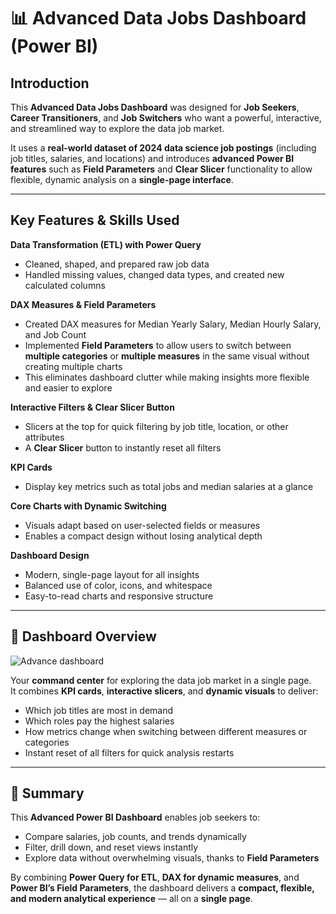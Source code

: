 # 📊 Advanced Data Jobs Dashboard (Power BI)

## Introduction
This **Advanced Data Jobs Dashboard** was designed for **Job Seekers**, **Career Transitioners**, and **Job Switchers** who want a powerful, interactive, and streamlined way to explore the data job market.  

It uses a **real-world dataset of 2024 data science job postings** (including job titles, salaries, and locations) and introduces **advanced Power BI features** such as **Field Parameters** and **Clear Slicer** functionality to allow flexible, dynamic analysis on a **single-page interface**.

---

## Key Features & Skills Used

**Data Transformation (ETL) with Power Query**  
- Cleaned, shaped, and prepared raw job data  
- Handled missing values, changed data types, and created new calculated columns

**DAX Measures & Field Parameters**  
- Created DAX measures for Median Yearly Salary, Median Hourly Salary, and Job Count  
- Implemented **Field Parameters** to allow users to switch between **multiple categories** or **multiple measures** in the same visual without creating multiple charts  
- This eliminates dashboard clutter while making insights more flexible and easier to explore

**Interactive Filters & Clear Slicer Button**  
- Slicers at the top for quick filtering by job title, location, or other attributes  
- A **Clear Slicer** button to instantly reset all filters

**KPI Cards**  
- Display key metrics such as total jobs and median salaries at a glance

**Core Charts with Dynamic Switching**  
- Visuals adapt based on user-selected fields or measures  
- Enables a compact design without losing analytical depth

**Dashboard Design**  
- Modern, single-page layout for all insights  
- Balanced use of color, icons, and whitespace  
- Easy-to-read charts and responsive structure

---

## 📍 Dashboard Overview
![Advance dashboard](https://github.com/user-attachments/assets/a415f106-763e-4d82-ad2e-9275eb4a1107)

Your **command center** for exploring the data job market in a single page.  
It combines **KPI cards**, **interactive slicers**, and **dynamic visuals** to deliver:
- Which job titles are most in demand  
- Which roles pay the highest salaries  
- How metrics change when switching between different measures or categories  
- Instant reset of all filters for quick analysis restarts

---

## 🎯 Summary
This **Advanced Power BI Dashboard** enables job seekers to:
- Compare salaries, job counts, and trends dynamically  
- Filter, drill down, and reset views instantly  
- Explore data without overwhelming visuals, thanks to **Field Parameters**  

By combining **Power Query for ETL**, **DAX for dynamic measures**, and **Power BI’s Field Parameters**, the dashboard delivers a **compact, flexible, and modern analytical experience** — all on a **single page**.

